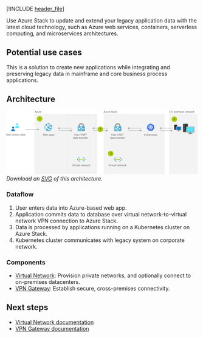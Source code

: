 [!INCLUDE [header_file](../../../includes/sol-idea-header.md)]

Use Azure Stack to update and extend your legacy application data with the latest cloud technology, such as Azure web services, containers, serverless computing, and microservices architectures.

## Potential use cases

This is a solution to create new applications while integrating and preserving legacy data in mainframe and core business process applications.

## Architecture

![Architecture diagram shows user enters data to Web apps to Inter V NET data transfer to Kuberbetes to on-premises network.](../media/unlock-legacy-data.png)
*Download an [SVG](../media/unlock-legacy-data.svg) of this architecture.*

### Dataflow

1. User enters data into Azure-based web app.
1. Application commits data to database over virtual network-to-virtual network VPN connection to Azure Stack.
1. Data is processed by applications running on a Kubernetes cluster on Azure Stack.
1. Kubernetes cluster communicates with legacy system on corporate network.

### Components

* [Virtual Network](https://azure.microsoft.com/services/virtual-network): Provision private networks, and optionally connect to on-premises datacenters.
* [VPN Gateway](https://azure.microsoft.com/services/vpn-gateway): Establish secure, cross-premises connectivity.

## Next steps

* [Virtual Network documentation](/azure/virtual-network/virtual-networks-overview)
* [VPN Gateway documentation](/azure/vpn-gateway/vpn-gateway-about-vpngateways)
